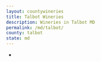 ```yaml
---
layout: countywineries
title: Talbot Wineries
description: Wineries in Talbot MD
permalink: /md/talbot/
county: talbot
state: md
---
```

-
